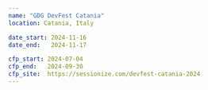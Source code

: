 ```yaml
---
name: "GDG DevFest Catania"
location: Catania, Italy

date_start: 2024-11-16
date_end:   2024-11-17

cfp_start: 2024-07-04
cfp_end:   2024-09-30
cfp_site:  https://sessionize.com/devfest-catania-2024
---
```

